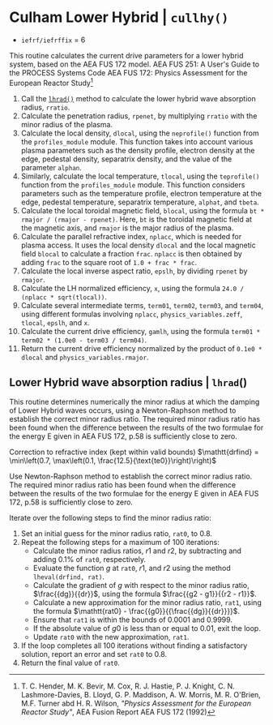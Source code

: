# Culham Lower Hybrid | `cullhy()`

- `iefrf/iefrffix` = 6

This routine calculates the current drive parameters for a
lower hybrid system, based on the AEA FUS 172 model.
AEA FUS 251: A User's Guide to the PROCESS Systems Code
AEA FUS 172: Physics Assessment for the European Reactor Study[^1]

1. Call the [`lhrad()`](#lower-hybrid-wave-absorption-radius--lhrad) method to calculate the lower hybrid wave absorption radius, `rratio`.
2. Calculate the penetration radius, `rpenet`, by multiplying `rratio` with the minor radius of the plasma.
3. Calculate the local density, `dlocal`, using the `neprofile()` function from the `profiles_module` module. This function takes into account various plasma parameters such as the density profile, electron density at the edge, pedestal density, separatrix density, and the value of the parameter `alphan`.
4. Similarly, calculate the local temperature, `tlocal`, using the `teprofile()` function from the `profiles_module` module. This function considers parameters such as the temperature profile, electron temperature at the edge, pedestal temperature, separatrix temperature, `alphat`, and `tbeta`.
5. Calculate the local toroidal magnetic field, `blocal`, using the formula `bt * rmajor / (rmajor - rpenet)`. Here, `bt` is the toroidal magnetic field at the magnetic axis, and `rmajor` is the major radius of the plasma.
6. Calculate the parallel refractive index, `nplacc`, which is needed for plasma access. It uses the local density `dlocal` and the local magnetic field `blocal` to calculate a fraction `frac`. `nplacc` is then obtained by adding `frac` to the square root of `1.0 + frac * frac`.
7. Calculate the local inverse aspect ratio, `epslh`, by dividing `rpenet` by `rmajor`.
8. Calculate the LH normalized efficiency, `x`, using the formula `24.0 / (nplacc * sqrt(tlocal))`.
9. Calculate several intermediate terms, `term01`, `term02`, `term03`, and `term04`, using different formulas involving `nplacc`, `physics_variables.zeff`, `tlocal`, `epslh`, and `x`.
10. Calculate the current drive efficiency, `gamlh`, using the formula `term01 * term02 * (1.0e0 - term03 / term04)`.
11. Return the current drive efficiency normalized by the product of `0.1e0 * dlocal` and `physics_variables.rmajor`.

[^1]: T. C. Hender, M. K. Bevir, M. Cox, R. J. Hastie, P. J. Knight, C. N. Lashmore-Davies, B. Lloyd, G. P. Maddison, A. W. Morris, M. R. O'Brien, M.F. Turner abd H. R. Wilson, *"Physics Assessment for the European Reactor Study"*, AEA Fusion Report AEA FUS 172 (1992)

## Lower Hybrid wave absorption radius | `lhrad`()

This routine determines numerically the minor radius at which the damping of Lower Hybrid waves occurs, using a Newton-Raphson method to establish the correct minor radius ratio. The required minor radius ratio has been found when the difference between the results of the two formulae for the energy E given in AEA FUS 172, p.58 is sufficiently close to zero.

Correction to refractive index (kept within valid bounds)
  $\mathtt{drfind} = \min\left(0.7, \max\left(0.1, \frac{12.5}{\text{te0}}\right)\right)$

Use Newton-Raphson method to establish the correct minor radius ratio. The required minor radius ratio has been found when the difference between the results of the two formulae for the energy E given in AEA FUS 172, p.58 is sufficiently close to zero.

Iterate over the following steps to find the minor radius ratio:

1. Set an initial guess for the minor radius ratio, $\mathtt{rat0}$, to 0.8.
2. Repeat the following steps for a maximum of 100 iterations:
    - Calculate the minor radius ratios, $r1$ and $r2$, by subtracting and adding 0.1% of $\mathtt{rat0}$, respectively.
    - Evaluate the function $g$ at $\mathtt{rat0}$, $r1$, and $r2$ using the method `lheval(drfind, rat)`.
    - Calculate the gradient of $g$ with respect to the minor radius ratio, $\frac{{dg}}{{dr}}$, using the formula $\frac{{g2 - g1}}{{r2 - r1}}$.
    - Calculate a new approximation for the minor radius ratio, $\mathtt{rat1}$, using the formula $\mathtt{rat0} - \frac{{g0}}{{\frac{{dg}}{{dr}}}}$.
    - Ensure that $\mathtt{rat1}$ is within the bounds of 0.0001 and 0.9999.
    - If the absolute value of $g0$ is less than or equal to 0.01, exit the loop.
    - Update $\mathtt{rat0}$ with the new approximation, $\mathtt{rat1}$.
3. If the loop completes all 100 iterations without finding a satisfactory solution, report an error and set $\mathtt{rat0}$ to 0.8.
4. Return the final value of $\mathtt{rat0}$.
